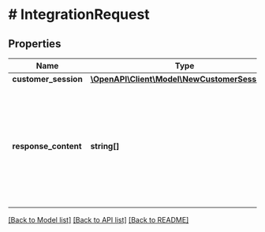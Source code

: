 # # IntegrationRequest

## Properties

Name | Type | Description | Notes
------------ | ------------- | ------------- | -------------
**customer_session** | [**\OpenAPI\Client\Model\NewCustomerSessionV2**](NewCustomerSessionV2.md) |  | 
**response_content** | **string[]** | Optional list of requested information to be present on the response related to the customer session update. Currently supported: \&quot;customerSession\&quot;, \&quot;customerProfile\&quot;, \&quot;coupons\&quot;, \&quot;triggeredCampaigns\&quot;, \&quot;referral\&quot;, \&quot;loyalty\&quot; and \&quot;event\&quot;. | [optional] 

[[Back to Model list]](../../README.md#documentation-for-models) [[Back to API list]](../../README.md#documentation-for-api-endpoints) [[Back to README]](../../README.md)


